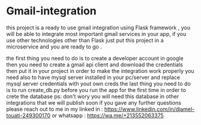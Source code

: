 # Gmail-integration
this project is a ready to use gmail integration using Flask framework , you will be able to integrate most important gmail services in your app, if you use other technologies other than Flask just put this project in a microservice and you are ready to go .


the first thing you need to do is to create a developer account in google 
then you need to create  a  gmail api client and download the credentials then put it in your project in order to make the integration work properly 
you need also to have mysql server installed in your pc/server and replace mysql server credentials with yout own creds 
the last thing you need to do is to run create_db.py before you run the app for the first time in order to crete the database 
ps: don't wory you will need this database in other integrations that we will publish soon 
if you gave any further questions please reach out to me in my linked in : https://www.linkedin.com/in/djamel-touati-249300170 or whatsapp : https://wa.me/+213552063375
